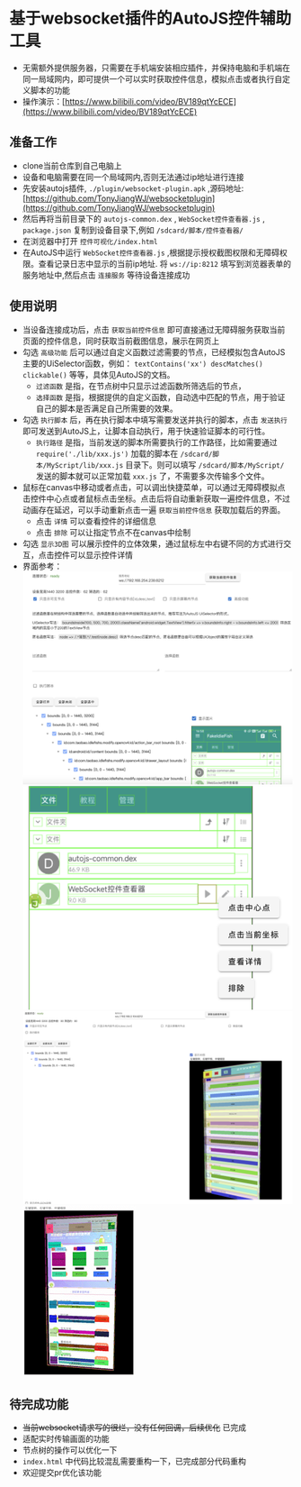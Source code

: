 # 基于websocket插件的AutoJS控件辅助工具

- 无需额外提供服务器，只需要在手机端安装相应插件，并保持电脑和手机端在同一局域网内，即可提供一个可以实时获取控件信息，模拟点击或者执行自定义脚本的功能
- 操作演示：[https://www.bilibili.com/video/BV189qtYcECE](https://www.bilibili.com/video/BV189qtYcECE)

## 准备工作

- clone当前仓库到自己电脑上
- 设备和电脑需要在同一个局域网内,否则无法通过ip地址进行连接
- 先安装autojs插件, `./plugin/websocket-plugin.apk` ,源码地址:[https://github.com/TonyJiangWJ/websocketplugin](https://github.com/TonyJiangWJ/websocketplugin)
- 然后再将当前目录下的 `autojs-common.dex` , `WebSocket控件查看器.js` , `package.json` 复制到设备目录下,例如 `/sdcard/脚本/控件查看器/`
- 在浏览器中打开 `控件可视化/index.html`
- 在AutoJS中运行 `WebSocket控件查看器.js` ,根据提示授权截图权限和无障碍权限。查看记录日志中显示的当前ip地址. 将 `ws://ip:8212` 填写到浏览器表单的服务地址中,然后点击 `连接服务` 等待设备连接成功

## 使用说明

- 当设备连接成功后，点击 `获取当前控件信息` 即可直接通过无障碍服务获取当前页面的控件信息，同时获取当前截图信息，展示在网页上
- 勾选 `高级功能` 后可以通过自定义函数过滤需要的节点，已经模拟包含AutoJS主要的UiSelector函数，例如： `textContains('xx') descMatches() clickable()` 等等，具体见AutoJS的文档。
  - `过滤函数` 是指，在节点树中只显示过滤函数所筛选后的节点，
  - `选择函数` 是指，根据提供的自定义函数，自动选中匹配的节点，用于验证自己的脚本是否满足自己所需要的效果。
- 勾选 `执行脚本` 后，再在执行脚本中填写需要发送并执行的脚本，点击 `发送执行` 即可发送到AutoJS上，让脚本自动执行，用于快速验证脚本的可行性。
  - `执行路径` 是指，当前发送的脚本所需要执行的工作路径，比如需要通过 `require('./lib/xxx.js')` 加载的脚本在 `/sdcard/脚本/MyScript/lib/xxx.js` 目录下。则可以填写 `/sdcard/脚本/MyScript/` 发送的脚本就可以正常加载 `xxx.js` 了，不需要多次传输多个文件。
- 鼠标在canvas中移动或者点击，可以调出快捷菜单，可以通过无障碍模拟点击控件中心点或者鼠标点击坐标。点击后将自动重新获取一遍控件信息，不过动画存在延迟，可以手动重新点击一遍 `获取当前控件信息` 获取加载后的界面。
  - 点击 `详情` 可以查看控件的详细信息
  - 点击 `排除` 可以让指定节点不在canvas中绘制
- 勾选 `显示3D图` 可以展示控件的立体效果，通过鼠标左中右键不同的方式进行交互，点击控件可以显示控件详情
- 界面参考：
  ![界面参考](./resources/demo.png)
  ![界面参考2](./resources/demo2.png)
  ![界面参考3](./resources/demo3.png)
  ![界面参考gif](./resources/demo_gif.gif)

## 待完成功能

- ~~当前websocket请求写的很烂，没有任何回调，后续优化~~ 已完成
- 适配实时传输画面的功能
- 节点树的操作可以优化一下
- `index.html` 中代码比较混乱需要重构一下，已完成部分代码重构
- 欢迎提交pr优化该功能
